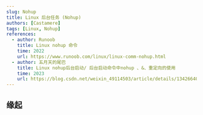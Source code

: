 ```yaml
---
slug: Nohup
title: Linux 后台任务 (Nohup)
authors: [Castamere]
tags: [Linux, Nohup]
references:
  - author: Runoob
    title: Linux nohup 命令
    time: 2022
    url: https://www.runoob.com/linux/linux-comm-nohup.html
  - author: 五月天的尾巴
    title: Linux nohup后台启动/ 后台启动命令中nohup 、&、重定向的使用
    time: 2023
    url: https://blog.csdn.net/weixin_49114503/article/details/134266408
---
```


<!-- truncate -->

## 缘起
